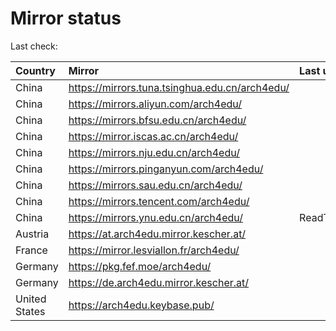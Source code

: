 <script src="./time.js"></script>
# Mirror status
Last check: <script type="text/javascript">localize(1667640155.2289429);</script>

|Country|Mirror|Last update|
|:------|:-----|:----------|
|China|https://mirrors.tuna.tsinghua.edu.cn/arch4edu/|<script type="text/javascript">localize(1667630335);</script>|
|China|https://mirrors.aliyun.com/arch4edu/|<script type="text/javascript">localize(1667544312);</script>|
|China|https://mirrors.bfsu.edu.cn/arch4edu/|<script type="text/javascript">localize(1667587281);</script>|
|China|https://mirror.iscas.ac.cn/arch4edu/|<script type="text/javascript">localize(1667587281);</script>|
|China|https://mirrors.nju.edu.cn/arch4edu/|<script type="text/javascript">localize(1667544312);</script>|
|China|https://mirrors.pinganyun.com/arch4edu/|<script type="text/javascript">localize(1667587281);</script>|
|China|https://mirrors.sau.edu.cn/arch4edu/|<script type="text/javascript">localize(1650446957);</script>|
|China|https://mirrors.tencent.com/arch4edu/|<script type="text/javascript">localize(1667587281);</script>|
|China|https://mirrors.ynu.edu.cn/arch4edu/|ReadTimeout|
|Austria|https://at.arch4edu.mirror.kescher.at/|<script type="text/javascript">localize(1667587281);</script>|
|France|https://mirror.lesviallon.fr/arch4edu/|<script type="text/javascript">localize(1667587281);</script>|
|Germany|https://pkg.fef.moe/arch4edu/|<script type="text/javascript">localize(1667587281);</script>|
|Germany|https://de.arch4edu.mirror.kescher.at/|<script type="text/javascript">localize(1667587281);</script>|
|United States|https://arch4edu.keybase.pub/|<script type="text/javascript">localize(1667587281);</script>|

<script src="./tablefilter/tablefilter.js"></script>
<script src="./table.js"></script>